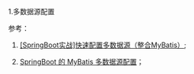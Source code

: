 1.多数据源配置



参考：

1. [[SpringBoot实战]快速配置多数据源（整合MyBatis）](https://juejin.cn/post/6844903957186232327);

2.  [SpringBoot 的 MyBatis 多数据源配置](https://www.cnblogs.com/niumoo/p/14209663.html)；



